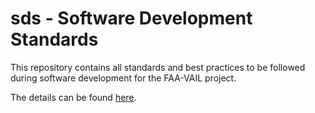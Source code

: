 # sds - Software Development Standards

This repository contains all standards and best practices to be followed during software development for the FAA-VAIL project.

The details can be found [here](https://faa-vail-project.github.io/sds/).  
